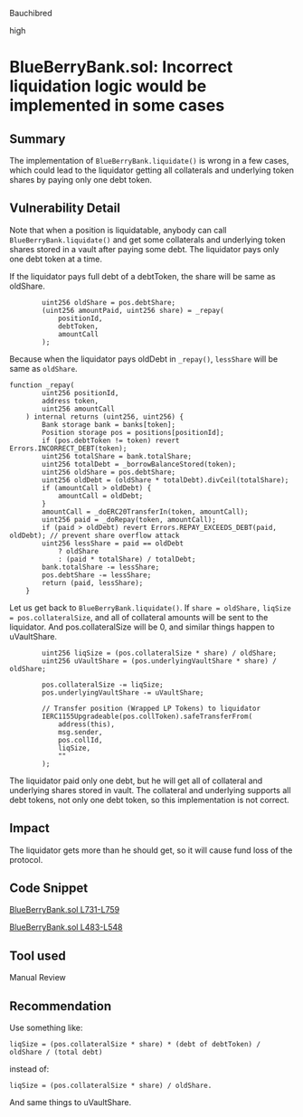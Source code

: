 Bauchibred

high

# BlueBerryBank.sol: Incorrect  liquidation logic would be implemented in some cases

## Summary

The implementation of `BlueBerryBank.liquidate()` is wrong in a few cases, which could lead to the liquidator getting all collaterals and underlying token shares by paying only one debt token.

## Vulnerability Detail

Note that when a position is liquidatable, anybody can call `BlueBerryBank.liquidate()` and get some collaterals and underlying token shares stored in a vault after paying some debt. The liquidator pays only one debt token at a time.

If the liquidator pays full debt of a debtToken, the share will be same as oldShare.

```solidity
        uint256 oldShare = pos.debtShare;
        (uint256 amountPaid, uint256 share) = _repay(
            positionId,
            debtToken,
            amountCall
        );
```

Because when the liquidator pays oldDebt in `_repay()`, `lessShare` will be same as `oldShare`.

```solidity
function _repay(
        uint256 positionId,
        address token,
        uint256 amountCall
    ) internal returns (uint256, uint256) {
        Bank storage bank = banks[token];
        Position storage pos = positions[positionId];
        if (pos.debtToken != token) revert Errors.INCORRECT_DEBT(token);
        uint256 totalShare = bank.totalShare;
        uint256 totalDebt = _borrowBalanceStored(token);
        uint256 oldShare = pos.debtShare;
        uint256 oldDebt = (oldShare * totalDebt).divCeil(totalShare);
        if (amountCall > oldDebt) {
            amountCall = oldDebt;
        }
        amountCall = _doERC20TransferIn(token, amountCall);
        uint256 paid = _doRepay(token, amountCall);
        if (paid > oldDebt) revert Errors.REPAY_EXCEEDS_DEBT(paid, oldDebt); // prevent share overflow attack
        uint256 lessShare = paid == oldDebt
            ? oldShare
            : (paid * totalShare) / totalDebt;
        bank.totalShare -= lessShare;
        pos.debtShare -= lessShare;
        return (paid, lessShare);
    }
```

Let us get back to `BlueBerryBank.liquidate()`. If `share = oldShare,` `liqSize = pos.collateralSize`, and all of collateral amounts will be sent to the liquidator. And pos.collateralSize will be 0, and similar things happen to uVaultShare.

```solidity
        uint256 liqSize = (pos.collateralSize * share) / oldShare;
        uint256 uVaultShare = (pos.underlyingVaultShare * share) / oldShare;

        pos.collateralSize -= liqSize;
        pos.underlyingVaultShare -= uVaultShare;

        // Transfer position (Wrapped LP Tokens) to liquidator
        IERC1155Upgradeable(pos.collToken).safeTransferFrom(
            address(this),
            msg.sender,
            pos.collId,
            liqSize,
            ""
        );
```

The liquidator paid only one debt, but he will get all of collateral and underlying shares stored in vault. The collateral and underlying supports all debt tokens, not only one debt token, so this implementation is not correct.

## Impact

The liquidator gets more than he should get, so it will cause fund loss of the protocol.

## Code Snippet

[BlueBerryBank.sol L731-L759](https://github.com/sherlock-audit/2023-05-blueberry/blob/ec27daf841c4e89445af2559a4cc7b1f09ee2858/blueberry-core/contracts/BlueBerryBank.sol#L731-L759)

[BlueBerryBank.sol L483-L548](https://github.com/sherlock-audit/2023-05-blueberry/blob/ec27daf841c4e89445af2559a4cc7b1f09ee2858/blueberry-core/contracts/BlueBerryBank.sol#L483-L548)

## Tool used

Manual Review

## Recommendation

Use something like:

```solidity
liqSize = (pos.collateralSize * share) * (debt of debtToken) / oldShare / (total debt)
```

instead of:

```solidity
liqSize = (pos.collateralSize * share) / oldShare.
```

And same things to uVaultShare.

